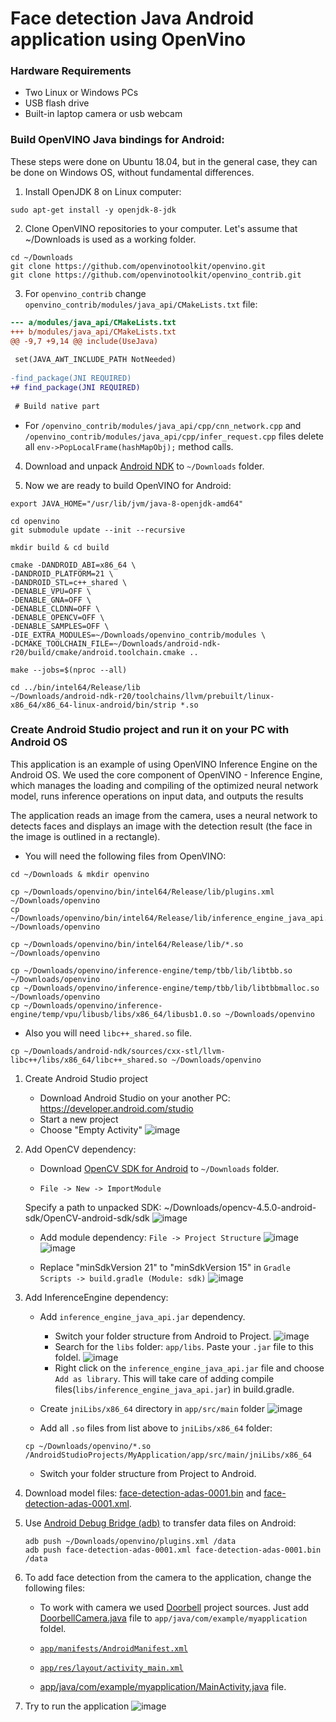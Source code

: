 # Face detection Java Android application using OpenVino

### Hardware Requirements 

- Two Linux or Windows PCs
- USB flash drive
- Built-in laptop camera or usb webcam

### Build OpenVINO Java bindings for Android: 

These steps were done on Ubuntu 18.04, but in the general case, they can be done on Windows OS, without fundamental differences.

1. Install OpenJDK 8 on Linux computer:

 `sudo apt-get install -y openjdk-8-jdk`

2. Clone OpenVINO repositories to your computer. Let's assume that ~/Downloads is used as a working folder.

```
cd ~/Downloads
git clone https://github.com/openvinotoolkit/openvino.git
git clone https://github.com/openvinotoolkit/openvino_contrib.git
```

3. For `openvino_contrib` change `openvino_contrib/modules/java_api/CMakeLists.txt` file:
```diff
--- a/modules/java_api/CMakeLists.txt
+++ b/modules/java_api/CMakeLists.txt
@@ -9,7 +9,14 @@ include(UseJava)
 
 set(JAVA_AWT_INCLUDE_PATH NotNeeded)
 
-find_package(JNI REQUIRED)
+# find_package(JNI REQUIRED)
 
 # Build native part
```

* For `/openvino_contrib/modules/java_api/cpp/cnn_network.cpp` and `/openvino_contrib/modules/java_api/cpp/infer_request.cpp` files delete all `env->PopLocalFrame(hashMapObj);` method calls.

4. Download and unpack [Android NDK](https://dl.google.com/android/repository/android-ndk-r20-linux-x86_64.zip) to `~/Downloads` folder.

5. Now we are ready to build OpenVINO for Android:
```
export JAVA_HOME="/usr/lib/jvm/java-8-openjdk-amd64"

cd openvino
git submodule update --init --recursive

mkdir build & cd build

cmake -DANDROID_ABI=x86_64 \
-DANDROID_PLATFORM=21 \
-DANDROID_STL=c++_shared \
-DENABLE_VPU=OFF \
-DENABLE_GNA=OFF \
-DENABLE_CLDNN=OFF \
-DENABLE_OPENCV=OFF \
-DENABLE_SAMPLES=OFF \
-DIE_EXTRA_MODULES=~/Downloads/openvino_contrib/modules \
-DCMAKE_TOOLCHAIN_FILE=~/Downloads/android-ndk-r20/build/cmake/android.toolchain.cmake ..

make --jobs=$(nproc --all)

cd ../bin/intel64/Release/lib
~/Downloads/android-ndk-r20/toolchains/llvm/prebuilt/linux-x86_64/x86_64-linux-android/bin/strip *.so
```

<!-- ### To run Android on your PC

   ```wget https://osdn.net/frs/redir.php?m=dotsrc&f=android-x86%2F71931%2Fandroid-x86_64-9.0-r2.iso```
-->

### Create Android Studio project and run it on your PC with Android OS

This application is an example of using OpenVINO Inference Engine on the Android OS. We used the core component of OpenVINO - Inference Engine, which manages the loading and compiling of the optimized neural network model, runs inference operations on input data, and outputs the results

The application reads an image from the camera, uses a neural network to detects faces and displays an image with the detection result (the face in the image is outlined in a rectangle).

* You will need the following files from OpenVINO:

```
cd ~/Downloads & mkdir openvino

cp ~/Downloads/openvino/bin/intel64/Release/lib/plugins.xml ~/Downloads/openvino
cp ~/Downloads/openvino/bin/intel64/Release/lib/inference_engine_java_api.jar ~/Downloads/openvino

cp ~/Downloads/openvino/bin/intel64/Release/lib/*.so ~/Downloads/openvino

cp ~/Downloads/openvino/inference-engine/temp/tbb/lib/libtbb.so ~/Downloads/openvino
cp ~/Downloads/openvino/inference-engine/temp/tbb/lib/libtbbmalloc.so ~/Downloads/openvino
cp ~/Downloads/openvino/inference-engine/temp/vpu/libusb/libs/x86_64/libusb1.0.so ~/Downloads/openvino
```

* Also you will need `libc++_shared.so` file.

`cp ~/Downloads/android-ndk/sources/cxx-stl/llvm-libc++/libs/x86_64/libc++_shared.so ~/Downloads/openvino`

1. Create Android Studio project
   * Download Android Studio on your another PC: https://developer.android.com/studio
   * Start a new project
   * Choose "Empty Activity"
   ![image]()

2. Add OpenCV dependency:
    * Download [OpenCV SDK for Android](https://github.com/opencv/opencv/releases/download/4.5.0/opencv-4.5.0-android-sdk.zip) to `~/Downloads` folder.

    * `File -> New -> ImportModule`

    Specify a path to unpacked SDK: ~/Downloads/opencv-4.5.0-android-sdk/OpenCV-android-sdk/sdk
    ![image]()

    * Add module dependency: `File -> Project Structure`
    ![image]()
    ![image]()

    * Replace "minSdkVersion 21" to "minSdkVersion 15" in `Gradle Scripts -> build.gradle (Module: sdk)`
    ![image]()

3. Add InferenceEngine dependency:
    * Add `inference_engine_java_api.jar` dependency.
        - Switch your folder structure from Android to Project.
        ![image]()
        - Search for the `libs` folder: `app/libs`. Paste your `.jar` file to this foldel.
        ![image]()
        - Right click on the `inference_engine_java_api.jar` file and choose `Add as library`. This will take care of adding compile files(`libs/inference_engine_java_api.jar`) in build.gradle.

    * Create `jniLibs/x86_64` directory in `app/src/main` folder
    ![image]()

    * Add all `.so` files from list above to `jniLibs/x86_64` folder:
    ```
    cp ~/Downloads/openvino/*.so /AndroidStudioProjects/MyApplication/app/src/main/jniLibs/x86_64
    ```

    * Switch your folder structure from Project to Android.

4. Download model files: [face-detection-adas-0001.bin](https://download.01.org/opencv/2021/openvinotoolkit/2021.1/open_model_zoo/models_bin/2/face-detection-adas-0001/FP16/face-detection-adas-0001.bin) and [face-detection-adas-0001.xml](https://download.01.org/opencv/2021/openvinotoolkit/2021.1/open_model_zoo/models_bin/2/face-detection-adas-0001/FP16/face-detection-adas-0001.xml).

5. Use [Android Debug Bridge (adb)](https://developer.android.com/studio/command-line/adb) to transfer data files on Android:
    ```
    adb push ~/Downloads/openvino/plugins.xml /data
    adb push face-detection-adas-0001.xml face-detection-adas-0001.bin /data
    ```

6. To add face detection from the camera to the application, change the following files:
    - To work with camera we used [Doorbell](https://github.com/androidthings/doorbell) project sources. Just add [DoorbellCamera.java](https://github.com/androidthings/doorbell/blob/master/app/src/main/java/com/example/androidthings/doorbell/DoorbellCamera.java) file to ```app/java/com/example/myapplication``` foldel.

    - [```app/manifests/AndroidManifest.xml```](https://github.com/likholat/openvino_android/blob/tutorial/app/src/main/AndroidManifest.xml)

    - [```app/res/layout/activity_main.xml```](https://github.com/likholat/openvino_android/blob/tutorial/app/src/main/res/layout/activity_main.xml)
    - [app/java/com/example/myapplication/MainActivity.java](https://github.com/likholat/openvino_android/blob/tutorial/app/src/main/java/com/example/myapplication/MainActivity.java) file.

7. Try to run the application 
![image]()
